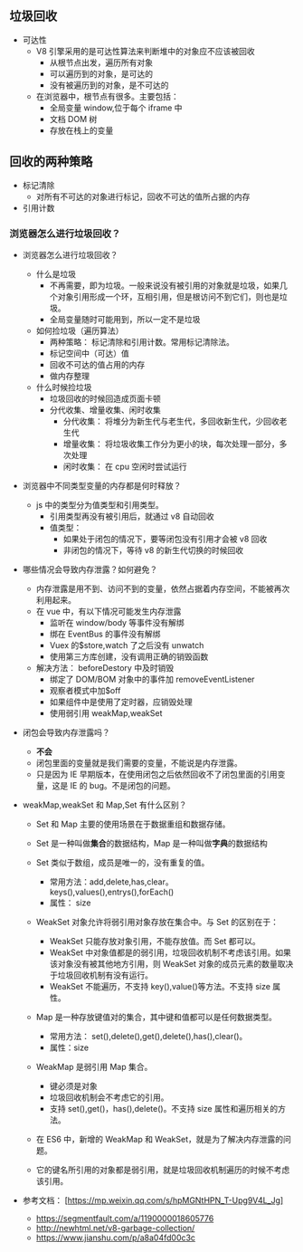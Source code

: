 ## 垃圾回收

-   可达性
    -   V8 引擎采用的是可达性算法来判断堆中的对象应不应该被回收
        -   从根节点出发，遍历所有对象
        -   可以遍历到的对象，是可达的
        -   没有被遍历到的对象，是不可达的
    -   在浏览器中，根节点有很多。主要包括：
        -   全局变量 window,位于每个 iframe 中
        -   文档 DOM 树
        -   存放在栈上的变量

## 回收的两种策略

-   标记清除
    -   对所有不可达的对象进行标记，回收不可达的值所占据的内存
-   引用计数

### 浏览器怎么进行垃圾回收？

-   浏览器怎么进行垃圾回收？
    -   什么是垃圾
        -   不再需要，即为垃圾。一般来说没有被引用的对象就是垃圾，如果几个对象引用形成一个环，互相引用，但是根访问不到它们，则也是垃圾。
        -   全局变量随时可能用到，所以一定不是垃圾
    -   如何捡垃圾（遍历算法）
        -   两种策略： 标记清除和引用计数。常用标记清除法。
        -   标记空间中（可达）值
        -   回收不可达的值占用的内存
        -   做内存整理
    -   什么时候捡垃圾
        -   垃圾回收的时候回造成页面卡顿
        -   分代收集、增量收集、闲时收集
            -   分代收集： 将堆分为新生代与老生代，多回收新生代，少回收老生代
            -   增量收集： 将垃圾收集工作分为更小的块，每次处理一部分，多次处理
            -   闲时收集： 在 cpu 空闲时尝试运行
-   浏览器中不同类型变量的内存都是何时释放？

    -   js 中的类型分为值类型和引用类型。
        -   引用类型再没有被引用后，就通过 v8 自动回收
        -   值类型：
            -   如果处于闭包的情况下，要等闭包没有引用才会被 v8 回收
            -   非闭包的情况下，等待 v8 的新生代切换的时候回收

-   哪些情况会导致内存泄露？如何避免？

    -   内存泄露是用不到、访问不到的变量，依然占据着内存空间，不能被再次利用起来。
    -   在 vue 中，有以下情况可能发生内存泄露
        -   监听在 window/body 等事件没有解绑
        -   绑在 EventBus 的事件没有解绑
        -   Vuex 的$store,watch 了之后没有 unwatch
        -   使用第三方库创建，没有调用正确的销毁函数
    -   解决方法： beforeDestory 中及时销毁
        -   绑定了 DOM/BOM 对象中的事件加 removeEventListener
        -   观察者模式中加$off
        -   如果组件中是使用了定时器，应销毁处理
        -   使用弱引用 weakMap,weakSet

-   闭包会导致内存泄露吗？

    -   **不会**
    -   闭包里面的变量就是我们需要的变量，不能说是内存泄露。
    -   只是因为 IE 早期版本，在使用闭包之后依然回收不了闭包里面的引用变量，这是 IE 的 bug。不是闭包的问题。

-   weakMap,weakSet 和 Map,Set 有什么区别？

    -   Set 和 Map 主要的使用场景在于数据重组和数据存储。
    -   Set 是一种叫做**集合**的数据结构，Map 是一种叫做**字典**的数据结构
    -   Set 类似于数组，成员是唯一的，没有重复的值。
        -   常用方法：add,delete,has,clear。keys(),values(),entrys(),forEach()
        -   属性： size
    -   WeakSet 对象允许将弱引用对象存放在集合中。与 Set 的区别在于：
        -   WeakSet 只能存放对象引用，不能存放值。而 Set 都可以。
        -   WeakSet 中对象值都是的弱引用，垃圾回收机制不考虑该引用。如果该对象没有被其他地方引用，则 WeakSet 对象的成员元素的数量取决于垃圾回收机制有没有运行。
        -   WeakSet 不能遍历，不支持 key(),value()等方法。不支持 size 属性。
    -   Map 是一种存放键值对的集合，其中键和值都可以是任何数据类型。
        -   常用方法： set(),delete(),get(),delete(),has(),clear()。
        -   属性：size
    -   WeakMap 是弱引用 Map 集合。

        -   键必须是对象
        -   垃圾回收机制会不考虑它的引用。
        -   支持 set(),get()，has(),delete()。不支持 size 属性和遍历相关的方法。

    -   在 ES6 中，新增的 WeakMap 和 WeakSet，就是为了解决内存泄露的问题。
    -   它的键名所引用的对象都是弱引用，就是垃圾回收机制遍历的时候不考虑该引用。

-   参考文档： [https://mp.weixin.qq.com/s/hpMGNtHPN_T-Upg9V4L_Jg]
    -   https://segmentfault.com/a/1190000018605776
    -   http://newhtml.net/v8-garbage-collection/
    -   https://www.jianshu.com/p/a8a04fd00c3c
